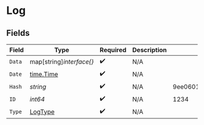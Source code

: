 # Log


## Fields

| Field                                                            | Type                                                             | Required                                                         | Description                                                      | Example                                                          |
| ---------------------------------------------------------------- | ---------------------------------------------------------------- | ---------------------------------------------------------------- | ---------------------------------------------------------------- | ---------------------------------------------------------------- |
| `Data`                                                           | map[string]*interface{}*                                         | :heavy_check_mark:                                               | N/A                                                              |                                                                  |
| `Date`                                                           | [time.Time](https://pkg.go.dev/time#Time)                        | :heavy_check_mark:                                               | N/A                                                              |                                                                  |
| `Hash`                                                           | *string*                                                         | :heavy_check_mark:                                               | N/A                                                              | 9ee060170400f556b7e1575cb13f9db004f150a08355c7431c62bc639166431e |
| `ID`                                                             | *int64*                                                          | :heavy_check_mark:                                               | N/A                                                              | 1234                                                             |
| `Type`                                                           | [LogType](../../models/shared/logtype.md)                        | :heavy_check_mark:                                               | N/A                                                              |                                                                  |